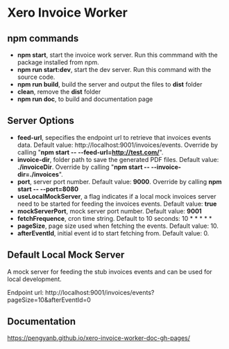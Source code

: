 # Xero Invoice Worker

## npm commands

- **npm start**, start the invoice work server. Run this commmand with the package installed from npm. 
- **npm run start:dev**, start the dev server. Run this command with the source code.
- **npm run build**, build the server and output the files to **dist** folder
- **clean**, remove the **dist** folder
- **npm run doc**, to build and documentation page

## Server Options

- **feed-url**, sepecifies the endpoint url to retrieve that invoices events data. Default value: http://localhost:9001/invoices/events. Override by calling "**npm start -- --feed-url=http://test.com/**". 
- **invoice-dir**, folder path to save the generated PDF files. Default value: **./invoiceDir**. Override by calling "**npm start -- --invoice-dir=./invoices**".
- **port**, server port number. Default value: **9000**. Override by calling **npm start -- --port=8080**
- **useLocalMockServer**, a flag indicates if a local mock invoices server need to be started for feeding the invoices events. Default value: **true**
- **mockServerPort**, mock server port number. Default value: **9001**
- **fetchFrequence**, cron time string. Default to 10 seconds: 10 * * * * *
- **pageSize**, page size used when fetching the events. Default value: 10.
- **afterEventId**, initial event id to start fetching from. Default value: 0.

## Default Local Mock Server

A mock server for feeding the stub invoices events and can be used for local development.

Endpoint url: http://localhost:9001/invoices/events?pageSize=10&afterEventId=0

## Documentation

https://pengyanb.github.io/xero-invoice-worker-doc-gh-pages/